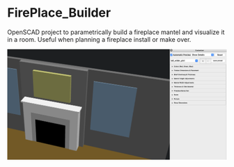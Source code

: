 # FirePlace_Builder
OpenSCAD project to parametrically build a fireplace mantel and visualize it in a room.  Useful when planning a fireplace install or make over.


<img src="/assets/UI.png?raw=true" alt="drawing" width="600"/>



